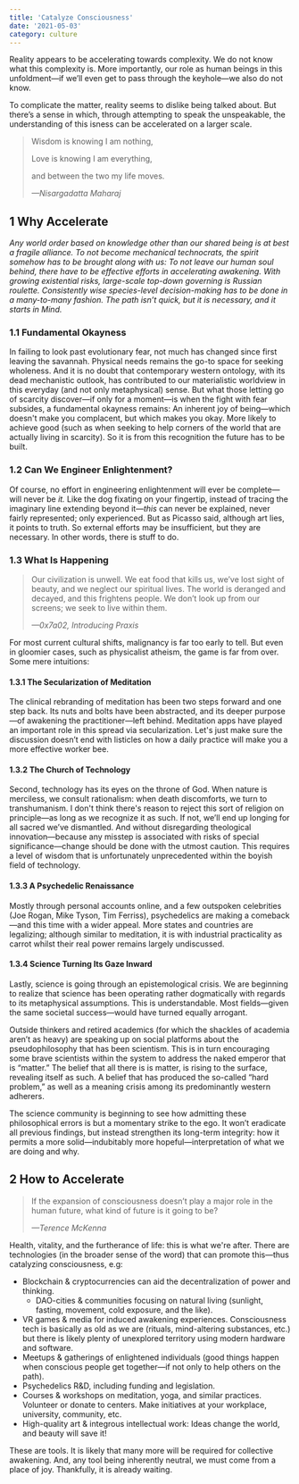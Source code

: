 ```yaml
---
title: 'Catalyze Consciousness'
date: '2021-05-03'
category: culture
---
```


Reality appears to be accelerating towards complexity. We do not know what this complexity is. More importantly, our role as human beings in this unfoldment—if we’ll even get to pass through the keyhole—we also do not know.

To complicate the matter, reality seems to dislike being talked about. But there’s a sense in which, through attempting to speak the unspeakable, the understanding of this isness can be accelerated on a larger scale.

> Wisdom is knowing I am nothing,
>
> Love is knowing I am everything,
>
> and between the two my life moves.
>
> <cite>—Nisargadatta Maharaj</cite>

## 1 Why Accelerate

_Any world order based on knowledge other than our shared being is at best a fragile alliance. To not become mechanical technocrats, the spirit somehow has to be brought along with us: To not leave our human soul behind, there have to be effective efforts in accelerating awakening. With growing existential risks, large-scale top-down governing is Russian roulette. Consistently wise species-level decision-making has to be done in a many-to-many fashion. The path isn’t quick, but it is necessary, and it starts in Mind._

### 1.1 Fundamental Okayness

In failing to look past evolutionary fear, not much has changed since first leaving the savannah. Physical needs remains the go-to space for seeking wholeness. And it is no doubt that contemporary western ontology, with its dead mechanistic outlook, has contributed to our materialistic worldview in this everyday (and not only metaphysical) sense. But what those letting go of scarcity discover—if only for a moment—is when the fight with fear subsides, a fundamental okayness remains: An inherent joy of being—which doesn't make you complacent, but which makes you okay. More likely to achieve good (such as when seeking to help corners of the world that are actually living in scarcity). So it is from this recognition the future has to be built.

### 1.2 Can We Engineer Enlightenment?

Of course, no effort in engineering enlightenment will ever be complete—will never be _it._ Like the dog fixating on your fingertip, instead of tracing the imaginary line extending beyond it—_this_ can never be explained, never fairly represented; only experienced. But as Picasso said, although art lies, it points to truth. So external efforts may be insufficient, but they are necessary. In other words, there is stuff to do.

### 1.3 What Is Happening

> Our civilization is unwell. We eat food that kills us, we’ve lost sight of beauty, and we neglect our spiritual lives. The world is deranged and decayed, and this frightens people. We don’t look up from our screens; we seek to live within them.
>
> <cite>—0x7a02, Introducing Praxis</cite>

For most current cultural shifts, malignancy is far too early to tell. But even in gloomier cases, such as physicalist atheism, the game is far from over. Some mere intuitions:

#### 1.3.1 The Secularization of Meditation

The clinical rebranding of meditation has been two steps forward and one step back. Its nuts and bolts have been abstracted, and its deeper purpose—of awakening the practitioner—left behind. Meditation apps have played an important role in this spread via secularization. Let's just make sure the discussion doesn’t end with listicles on how a daily practice will make you a more effective worker bee.

#### 1.3.2 The Church of Technology

Second, technology has its eyes on the throne of God. When nature is merciless, we consult rationalism: when death discomforts, we turn to transhumanism. I don't think there's reason to reject this sort of religion on principle—as long as we recognize it as such. If not, we’ll end up longing for all sacred we’ve dismantled. And without disregarding theological innovation—because any misstep is associated with risks of special significance—change should be done with the utmost caution. This requires a level of wisdom that is unfortunately unprecedented within the boyish field of technology.

#### 1.3.3 A Psychedelic Renaissance

Mostly through personal accounts online, and a few outspoken celebrities (Joe Rogan, Mike Tyson, Tim Ferriss), psychedelics are making a comeback—and this time with a wider appeal. More states and countries are legalizing; although similar to meditation, it is with industrial practicality as carrot whilst their real power remains largely undiscussed.

#### 1.3.4 Science Turning Its Gaze Inward

Lastly, science is going through an epistemological crisis. We are beginning to realize that science has been operating rather dogmatically with regards to its metaphysical assumptions. This is understandable. Most fields—given the same societal success—would have turned equally arrogant.

Outside thinkers and retired academics (for which the shackles of academia aren’t as heavy) are speaking up on social platforms about the pseudophilosophy that has been scientism. This is in turn encouraging some brave scientists within the system to address the naked emperor that is “matter.” The belief that all there is is matter, is rising to the surface, revealing itself as such. A belief that has produced the so-called “hard problem,” as well as a meaning crisis among its predominantly western adherers.

The science community is beginning to see how admitting these philosophical errors is but a momentary strike to the ego. It won’t eradicate all previous findings, but instead strengthen its long-term integrity: how it permits a more solid—indubitably more hopeful—interpretation of what we are doing and why.

## 2 How to Accelerate

> If the expansion of consciousness doesn’t play a major role in the human future, what kind of future is it going to be?
>
> <cite>—Terence McKenna</cite>

Health, vitality, and the furtherance of life: this is what we're after. There are technologies (in the broader sense of the word) that can promote this—thus catalyzing consciousness, e.g:

- Blockchain & cryptocurrencies can aid the decentralization of power and thinking.
  - DAO-cities & communities focusing on natural living (sunlight, fasting, movement, cold exposure, and the like).
- VR games & media for induced awakening experiences. Consciousness tech is basically as old as we are (rituals, mind-altering substances, etc.) but there is likely plenty of unexplored territory using modern hardware and software.
- Meetups & gatherings of enlightened individuals (good things happen when conscious people get together—if not only to help others on the path).
- Psychedelics R&D, including funding and legislation.
- Courses & workshops on meditation, yoga, and similar practices. Volunteer or donate to centers. Make initiatives at your workplace, university, community, etc.
- High-quality art & integrous intellectual work: Ideas change the world, and beauty will save it!

These are tools. It is likely that many more will be required for collective awakening. And, any tool being inherently neutral, we must come from a place of joy. Thankfully, it is already waiting.
